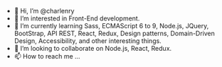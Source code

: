 - 👋 Hi, I’m @charlenry
- 👀 I’m interested in Front-End development.
- 🌱 I’m currently learning Sass, ECMAScript 6 to 9, Node.js, JQuery, BootStrap, API REST, React, Redux, Design patterns, Domain-Driven Design, Accessibility, and other interesting things.
- 💞️ I’m looking to collaborate on Node.js, React, Redux.
- 📫 How to reach me ...

<!---
charlenry/charlenry is a ✨ special ✨ repository because its `README.md` (this file) appears on your GitHub profile.
You can click the Preview link to take a look at your changes.
--->
